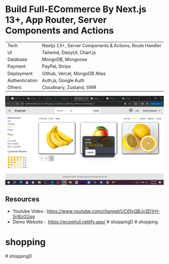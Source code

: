 # Build Full-ECommerce By Next.js 13+, App Router, Server Components and Actions

|                |                                                        |
| -------------- | ------------------------------------------------------ |
| Tech           | Nextjs 13+, Server Components & Actions, Route Handler |
| UI             | Tailwind, DaisyUI, Chart.js                            |
| Database       | MongoDB, Mongoose                                      |
| Payment        | PayPal, Stripe                                         |
| Deployment     | Github, Vercel, MongoDB Atlas                          |
| Authentication | Auth.js, Google Auth                                   |
| Others         | Cloudinary, Zustand, SWR                               |

![Muhammadnozim Ecommerce Application](/public/app.jpg)

## Resources

- Youtube Video : https://www.youtube.com/channel/UC61vQBJv3D1rH-5rl8zG2qg
- Demo Website :  https://ecomfull.netlify.app/
#   s h o p p i n g D 
 
 # shopping
# shopping
#   s h o p p i n g D 
 
 